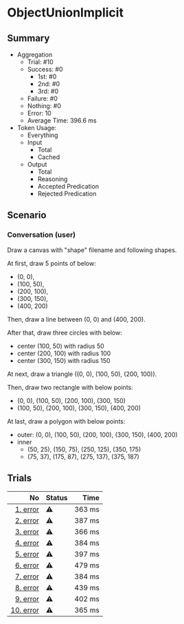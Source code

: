 # ObjectUnionImplicit
## Summary
  - Aggregation
    - Trial: #10
    - Success: #0
      - 1st: #0
      - 2nd: #0
      - 3rd: #0
    - Failure: #0
    - Nothing: #0
    - Error: 10
    - Average Time: 396.6 ms
  - Token Usage:
    - Everything
    - Input
      - Total
      - Cached
    - Output
      - Total
      - Reasoning
      - Accepted Predication
      - Rejected Predication

## Scenario
### Conversation (user)
Draw a canvas with "shape" filename and following shapes.

At first, draw 5 points of below:

  - (0, 0),
  - (100, 50),
  - (200, 100),
  - (300, 150),
  - (400, 200)

Then, draw a line between (0, 0) and (400, 200).

After that, draw three circles with below:

  - center (100, 50) with radius 50
  - center (200, 100) with radius 100
  - center (300, 150) with radius 150

At next, draw a triangle ((0, 0), (100, 50), (200, 100)).

Then, draw two rectangle with below points:

  - (0, 0), (100, 50), (200, 100), (300, 150)
  - (100, 50), (200, 100), (300, 150), (400, 200)

At last, draw a polygon with below points:

  - outer: (0, 0), (100, 50), (200, 100), (300, 150), (400, 200)
  - inner
    - (50, 25), (150, 75), (250, 125), (350, 175)
    - (75, 37), (175, 87), (275, 137), (375, 187)

## Trials
No | Status | Time
---:|:-------|------:
[1. error](./trials/1.error.json) | ⚠️ | 363 ms
[2. error](./trials/2.error.json) | ⚠️ | 387 ms
[3. error](./trials/3.error.json) | ⚠️ | 366 ms
[4. error](./trials/4.error.json) | ⚠️ | 384 ms
[5. error](./trials/5.error.json) | ⚠️ | 397 ms
[6. error](./trials/6.error.json) | ⚠️ | 479 ms
[7. error](./trials/7.error.json) | ⚠️ | 384 ms
[8. error](./trials/8.error.json) | ⚠️ | 439 ms
[9. error](./trials/9.error.json) | ⚠️ | 402 ms
[10. error](./trials/10.error.json) | ⚠️ | 365 ms